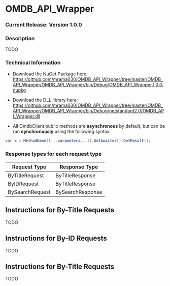 # OMDB_API_Wrapper

### Current Release: Version 1.0.0

### Description
TODO

### Technical Information
- Download the NuGet Package here: https://github.com/mrama030/OMDB_API_Wrapper/tree/master/OMDB_API_Wrapper/OMDB_API_Wrapper/bin/Debug/OMDB_API_Wrapper.1.0.0.nupkg

- Download the DLL library here: https://github.com/mrama030/OMDB_API_Wrapper/tree/master/OMDB_API_Wrapper/OMDB_API_Wrapper/bin/Debug/netstandard2.0/OMDB_API_Wrapper.dll

- All OmdbClient public methods are **asynchronous** by default, but can be run **synchronously** using the following syntax:
```cs
var x = MethodName([...parameters...]).GetAwaiter().GetResult();
```

### Response types for each request type 
| Request Type  | Response Type |
| ------------- | ------------- |
| ByTitleRequest  | ByTitleResponse  |
| ByIDRequest  | ByTitleResponse  |
| BySearchRequest  | BySearchResponse |

## Instructions for By-Title Requests
TODO

## Instructions for By-ID Requests
TODO

## Instructions for By-Title Requests
TODO
